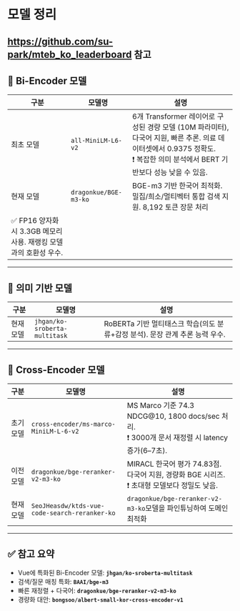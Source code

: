 # 모델 정리
https://github.com/su-park/mteb_ko_leaderboard  참고
---

## 🔁 Bi-Encoder 모델

| 구분        | 모델명                                      | 설명 |
|------------|---------------------------------------------|------|
| 최초 모델   | `all-MiniLM-L6-v2`                          | 6개 Transformer 레이어로 구성된 경량 모델 (10M 파라미터), 다국어 지원, 빠른 추론. 의료 데이터셋에서 0.9375 정확도.<br>❗ 복잡한 의미 분석에서 BERT 기반보다 성능 낮을 수 있음. |
| 현재 모델   | `dragonkue/BGE-m3-ko`               | BGE-m3 기반 한국어 최적화. 밀집/희소/멀티벡터 통합 검색 지원. 8,192 토큰 장문 처리
✅ FP16 양자화 시 3.3GB 메모리 사용. 재랭킹 모델과의 호환성 우수. |

---
## 🔁 의미 기반 모델
| 구분        | 모델명                                      | 설명 |
|------------|---------------------------------------------|------|
| 현재 모델   | `jhgan/ko-sroberta-multitask`                        | RoBERTa 기반 멀티태스크 학습(의도 분류+감정 분석). 문장 관계 추론 능력 우수. |

---

## 🔀 Cross-Encoder 모델

| 구분              | 모델명                                           | 설명 |
|------------------|--------------------------------------------------|------|
| 초기 모델         | `cross-encoder/ms-marco-MiniLM-L-6-v2`           | MS Marco 기준 74.3 NDCG@10, 1800 docs/sec 처리.<br>❗ 3000개 문서 재정렬 시 latency 증가(6–7초). |
| 이전 모델         | `dragonkue/bge-reranker-v2-m3-ko`                | MIRACL 한국어 평가 74.83점. 다국어 지원, 경량화 BGE 시리즈.<br>❗ 초대형 모델보다 정밀도 낮음.|
| 현재 모델         | `SeoJHeasdw/ktds-vue-code-search-reranker-ko`           | `dragonkue/bge-reranker-v2-m3-ko`모델을 파인튜닝하여 도메인 최적화 |


---

## ✅ 참고 요약

- Vue에 특화된 Bi-Encoder 모델: **`jhgan/ko-sroberta-multitask`**
- 검색/질문 매칭 특화: **`BAAI/bge-m3`**
- 빠른 재정렬 + 다국어: **`dragonkue/bge-reranker-v2-m3-ko`**
- 경량화 대안: **`bongsoo/albert-small-kor-cross-encoder-v1`**
